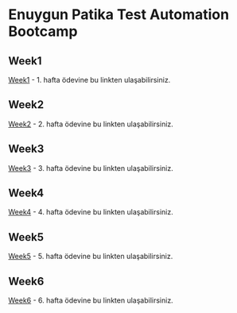 # Enuygun Patika Test Automation Bootcamp

## Week1

[Week1](https://github.com/mkaganm/Enuygun-Patika-Bootcamp/tree/master/homework1-week1/homework1-mkaganm-main) - 1. hafta ödevine bu linkten ulaşabilirsiniz.

## Week2

[Week2](https://github.com/mkaganm/Enuygun-Patika-Bootcamp/tree/master/homework2-wwek2/homework2-mkaganm-main) - 2. hafta ödevine bu linkten ulaşabilirsiniz.

## Week3

[Week3](https://github.com/mkaganm/Enuygun-Patika-Bootcamp/tree/master/homework3-week3/homework3-mkaganm-main) - 3. hafta ödevine bu linkten ulaşabilirsiniz.

## Week4

[Week4](https://github.com/mkaganm/Enuygun-Patika-Bootcamp/tree/master/homework4-week4/homework4-mkaganm-main) - 4. hafta ödevine bu linkten ulaşabilirsiniz.

## Week5

[Week5](https://github.com/mkaganm/Enuygun-Patika-Bootcamp/tree/master/homework5-week5) - 5. hafta ödevine bu linkten ulaşabilirsiniz.

## Week6

[Week6](https://github.com/mkaganm/Enuygun-Patika-Bootcamp/tree/master/homework6-week6/homework6-mkaganm-main) - 6. hafta ödevine bu linkten ulaşabilirsiniz.
